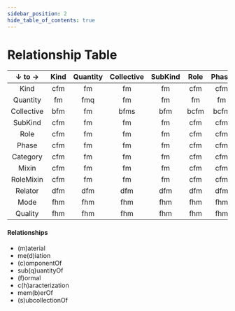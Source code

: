 ```yaml
---
sidebar_position: 2
hide_table_of_contents: true
---
```


# Relationship Table

↓ to →|Kind|Quantity|Collective|SubKind|Role|Phase|Category|Mixin|RoleMixin|Relator|Mode|Quality|
:--:|:--:|:--:|:--:|:--:|:--:|:--:|:--:|:--:|:--:|:--:|:--:|:--:|
Kind|cfm|fm|fm|fm|cfm|cfm|cfm|cfm|cfm|dfm|fhm|fhm|
Quantity|fm|fmq|fm|fm|fm|fm|fm|fm|fm|dfm|fhm|fhm
Collective|bfm|fm|bfms|bfm|bcfm|bcfm|bcfm|bcfm|bcfm|dfm|fhm|fhm
SubKind|cfm|fm|fm|fm|cfm|cfm|cfm|cfm|cfm|dfm|fhm|fhm
Role|cfm|fm|fm|fm|cfm|cfm|cfm|cfm|cfm|dfm|fhm|fhm
Phase|cfm|fm|fm|fm|cfm|cfm|cfm|cfm|cfm|dfm|fhm|fhm
Category|cfm|fm|fm|fm|cfm|cfm|cfm|cfm|cfm|dfm|fhm|fhm
Mixin|cfm|fm|fm|fm|cfm|cfm|cfm|cfm|cfm|dfm|fhm|fhm
RoleMixin|cfm|fm|fm|fm|cfm|cfm|cfm|cfm|cfm|dfm|fhm|fhm
Relator|dfm|dfm|dfm|dfm|dfm|dfm|dfm|dfm|dfm|bcdfmqs|dfhm|dfhm
Mode|fhm|fhm|fhm|fhm|fhm|fhm|fhm|fhm|fhm|dfhm|fhm|fhm
Quality|fhm|fhm|fhm|fhm|fhm|fhm|fhm|fhm|fhm|dfhm|fhm|fhm

#### Relationships
- (m)aterial
- me(d)iation
- (c)omponentOf
- sub(q)uantityOf
- (f)ormal
- c(h)aracterization
- mem(b)erOf
- (s)ubcollectionOf
